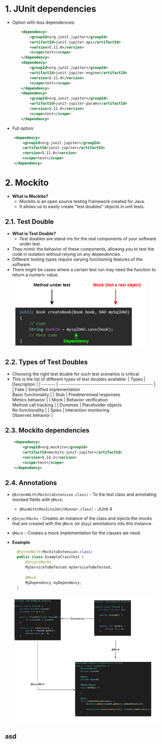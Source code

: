 # 1. JUnit dependencies

- Option with less dependencies:

  ```xml
      <dependency>
          <groupId>org.junit.jupiter</groupId>
          <artifactId>junit-jupiter-api</artifactId>
          <version>5.11.0</version>
          <scope>test</scope>
      </dependency>
      <dependency>
          <groupId>org.junit.jupiter</groupId>
          <artifactId>junit-jupiter-engine</artifactId>
          <version>5.11.0</version>
          <scope>test</scope>
      </dependency>
      <dependency>
          <groupId>org.junit.jupiter</groupId>
          <artifactId>junit-jupiter-params</artifactId>
          <version>5.11.0</version>
          <scope>test</scope>
      </dependency>
  ```

- Full option:

```xml
    <dependency>
        <groupId>org.junit.jupiter</groupId>
        <artifactId>junit-jupiter</artifactId>
        <version>5.11.0</version>
        <scope>test</scope>
    </dependency>
```

# 2. Mockito

- **What is Mockito?**
  - Mockito is an open source testing framework created for Java.
  - It allows us to easily create "test doubles" objects in unit tests.

## 2.1. Test Double

- **What is Test Double?**
  - Test doubles are stand-ins for the real components of your software under test.
- They mimic the behavior of these components, allowing you to test the code in isolation without relying on any dependencies.
- Different testing types require varying functioning features of the software.
- There might be cases where a certain test run may need the function to return a numeric value.
  ![Code Dependency](/Images/CodeDependency.png)

## 2.2. Types of Test Doubles

- Choosing the right test double for such test scenarios is critical.
- This is the list of different types of test doubles available:
  | Types | Description |
  | ------- | ------------------------------------------------ |
  | Fake | Simplified implementation<br>Basic functionality |
  | Stub | Predetermined responses<br>Mimics behavior |
  | Mock | Behavior verification<br>Method call tracking |
  | Dummies | Placeholder objects<br>No functionality |
  | Spies | Interaction monitoring<br>Observes behavior |

## 2.3. Mockito dependencies

```xml
    <dependency>
        <groupId>org.mockito</groupId>
        <artifactId>mockito-junit-jupiter</artifactId>
        <version>5.14.2</version>
        <scope>test</scope>
    </dependency>
```

## 2.4. Annotations

- `@ExtendWith(MockitoExtension.class)` - To the test class and annotating mocked fields with `@Mock`.
  - `@RunWith(MockitoJUnitRunner.class)` - JUnit 4
- `@InjectMocks` - Creates an instance of the class and injects the mocks that are created with the `@Mock` (or `@Spy`) annotations into this instance.
- `@Mock` - Creates a mock implementation for the classes we need.
- **Example**

  ```java
    @ExtendWith(MockitoExtension.class)
    public class ExampleClassTest {
        @InjectMocks
        MyServiceToBeTested myServiceToBeTested;

        @Mock
        MyDependency myDependency;
    }
  ```

  ![Mock and InjectMock](Images/MockAndInjectMock.png)

## asd
